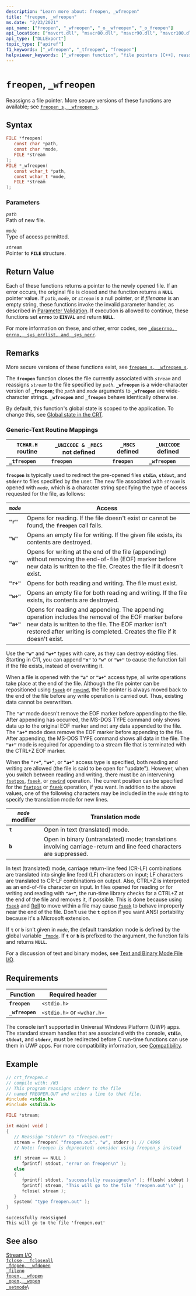 ```yaml
---
description: "Learn more about: freopen, _wfreopen"
title: "freopen, _wfreopen"
ms.date: "2/23/2021"
api_name: ["freopen", "_wfreopen", "_o__wfreopen", "_o_freopen"]
api_location: ["msvcrt.dll", "msvcr80.dll", "msvcr90.dll", "msvcr100.dll", "msvcr100_clr0400.dll", "msvcr110.dll", "msvcr110_clr0400.dll", "msvcr120.dll", "msvcr120_clr0400.dll", "ucrtbase.dll", "api-ms-win-crt-stdio-l1-1-0.dll", "api-ms-win-crt-private-l1-1-0.dll"]
api_type: ["DLLExport"]
topic_type: ["apiref"]
f1_keywords: ["_wfreopen", "_tfreopen", "freopen"]
helpviewer_keywords: ["_wfreopen function", "file pointers [C++], reassigning", "_tfreopen function", "freopen function", "tfreopen function", "wfreopen function"]
---
```

# `freopen`, `_wfreopen`

Reassigns a file pointer. More secure versions of these functions are available; see [`freopen_s, _wfreopen_s`](freopen-s-wfreopen-s.md).

## Syntax

```C
FILE *freopen(
   const char *path,
   const char *mode,
   FILE *stream
);
FILE *_wfreopen(
   const wchar_t *path,
   const wchar_t *mode,
   FILE *stream
);
```

### Parameters

*`path`*\
Path of new file.

*`mode`*\
Type of access permitted.

*`stream`*\
Pointer to **`FILE`** structure.

## Return Value

Each of these functions returns a pointer to the newly opened file. If an error occurs, the original file is closed and the function returns a **`NULL`** pointer value. If *`path`*, *`mode`*, or *`stream`* is a null pointer, or if *filename* is an empty string, these functions invoke the invalid parameter handler, as described in [Parameter Validation](../../c-runtime-library/parameter-validation.md). If execution is allowed to continue, these functions set **`errno`** to **`EINVAL`** and return **`NULL`**.

For more information on these, and other, error codes, see [`_doserrno, errno, _sys_errlist, and _sys_nerr`](../../c-runtime-library/errno-doserrno-sys-errlist-and-sys-nerr.md). 

## Remarks

More secure versions of these functions exist, see [`freopen_s, _wfreopen_s`](freopen-s-wfreopen-s.md).

The **`freopen`** function closes the file currently associated with *`stream`* and reassigns *`stream`* to the file specified by *`path`*. **`_wfreopen`** is a wide-character version of **`_freopen`**; the *`path`* and *`mode`* arguments to **`_wfreopen`** are wide-character strings. **`_wfreopen`** and **`_freopen`** behave identically otherwise.

By default, this function's global state is scoped to the application. To change this, see [Global state in the CRT](../global-state.md).

### Generic-Text Routine Mappings

|`TCHAR.H `routine|_`UNICODE & _MBCS` not defined|`_MBCS` defined|`_UNICODE` defined|
|---------------------|------------------------------------|--------------------|-----------------------|
|**`_tfreopen`**|**`freopen`**|**`freopen`**|**`_wfreopen`**|

**`freopen`** is typically used to redirect the pre-opened files **`stdin`**, **`stdout`**, and **`stderr`** to files specified by the user. The new file associated with *`stream`* is opened with *`mode`*, which is a character string specifying the type of access requested for the file, as follows:

|*`mode`*|Access|
|-|-|
| **`"r"`** | Opens for reading. If the file doesn't exist or cannot be found, the **`freopen`** call fails. |
| **`"w"`** | Opens an empty file for writing. If the given file exists, its contents are destroyed. |
| **`"a"`** | Opens for writing at the end of the file (appending) without removing the end-of-file (EOF) marker before new data is written to the file. Creates the file if it doesn't exist. |
| **`"r+"`** | Opens for both reading and writing. The file must exist. |
| **`"w+"`** | Opens an empty file for both reading and writing. If the file exists, its contents are destroyed. |
| **`"a+"`** | Opens for reading and appending. The appending operation includes the removal of the EOF marker before new data is written to the file. The EOF marker isn't restored after writing is completed. Creates the file if it doesn't exist. |

Use the **`"w"`** and **`"w+"`** types with care, as they can destroy existing files. Starting in C11, you can append **`"x"`** to **`"w"`** or **`"w+"`** to cause the function fail if the file exists, instead of overwriting it.

When a file is opened with the **`"a"`** or **`"a+"`** access type, all write operations take place at the end of the file. Although the file pointer can be repositioned using [`fseek`](fseek-fseeki64.md) or [`rewind`](rewind.md), the file pointer is always moved back to the end of the file before any write operation is carried out. Thus, existing data cannot be overwritten.

The **`"a"`** mode doesn't remove the EOF marker before appending to the file. After appending has occurred, the MS-DOS TYPE command only shows data up to the original EOF marker and not any data appended to the file. The **`"a+"`** mode does remove the EOF marker before appending to the file. After appending, the MS-DOS TYPE command shows all data in the file. The **`"a+"`** mode is required for appending to a stream file that is terminated with the CTRL+Z EOF marker.

When the **`"r+"`**, **`"w+"`**, or **`"a+"`** access type is specified, both reading and writing are allowed (the file is said to be open for "update"). However, when you switch between reading and writing, there must be an intervening [`fsetpos`](fsetpos.md), [`fseek`](fseek-fseeki64.md), or [`rewind`](rewind.md) operation. The current position can be specified for the [`fsetpos`](fsetpos.md) or [`fseek`](fseek-fseeki64.md) operation, if you want. In addition to the above values, one of the following characters may be included in the *`mode`* string to specify the translation mode for new lines.

|*`mode`* modifier|Translation mode|
|-|-|
| **`t`** | Open in text (translated) mode. |
| **`b`** | Open in binary (untranslated) mode; translations involving carriage-return and line feed characters are suppressed. |

In text (translated) mode, carriage return-line feed (CR-LF) combinations are translated into single line feed (LF) characters on input; LF characters are translated to CR-LF combinations on output. Also, CTRL+Z is interpreted as an end-of-file character on input. In files opened for reading or for writing and reading with **`"a+"`**, the run-time library checks for a CTRL+Z at the end of the file and removes it, if possible. This is done because using [`fseek`](fseek-fseeki64.md) and [ftell](ftell-ftelli64.md) to move within a file may cause [`fseek`](fseek-fseeki64.md) to behave improperly near the end of the file. Don't use the **`t`** option if you want ANSI portability because it's a Microsoft extension.

If **`t`** or **`b`** isn't given in *`mode`*, the default translation mode is defined by the global variable [`_fmode`](../../c-runtime-library/fmode.md). If **`t`** or **`b`** is prefixed to the argument, the function fails and returns **`NULL`**.

For a discussion of text and binary modes, see [Text and Binary Mode File I/O](../../c-runtime-library/text-and-binary-mode-file-i-o.md).

## Requirements

|Function|Required header|
|--------------|---------------------|
|**`freopen`**|`<stdio.h>`|
|**`_wfreopen`**|`<stdio.h>` or `<wchar.h>`|

The console isn't supported in Universal Windows Platform (UWP) apps. The standard stream handles that are associated with the console, **`stdin`**, **`stdout`**, and **`stderr`**, must be redirected before C run-time functions can use them in UWP apps. For more compatibility information, see [Compatibility](../../c-runtime-library/compatibility.md).

## Example

```C
// crt_freopen.c
// compile with: /W3
// This program reassigns stderr to the file
// named FREOPEN.OUT and writes a line to that file.
#include <stdio.h>
#include <stdlib.h>

FILE *stream;

int main( void )
{
   // Reassign "stderr" to "freopen.out":
   stream = freopen( "freopen.out", "w", stderr ); // C4996
   // Note: freopen is deprecated; consider using freopen_s instead

   if( stream == NULL )
      fprintf( stdout, "error on freopen\n" );
   else
   {
      fprintf( stdout, "successfully reassigned\n" ); fflush( stdout );
      fprintf( stream, "This will go to the file 'freopen.out'\n" );
      fclose( stream );
   }
   system( "type freopen.out" );
}
```

```Output
successfully reassigned
This will go to the file 'freopen.out'
```

## See also

[Stream I/O](../../c-runtime-library/stream-i-o.md)\
[`fclose, _fcloseall`](fclose-fcloseall.md)\
[`_fdopen, _wfdopen`](fdopen-wfdopen.md)\
[`_fileno`](fileno.md)\
[`fopen, _wfopen`](fopen-wfopen.md)\
[`_open, _wopen`](open-wopen.md)\
[`_setmode`](setmode.md)\

